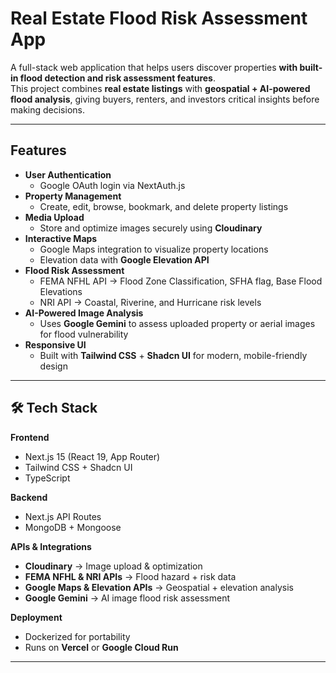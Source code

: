 # Real Estate Flood Risk Assessment App

A full-stack web application that helps users discover properties **with built-in flood detection and risk assessment features**.  
This project combines **real estate listings** with **geospatial + AI-powered flood analysis**, giving buyers, renters, and investors critical insights before making decisions.  

---

## Features

- **User Authentication**
  - Google OAuth login via NextAuth.js  
- **Property Management**
  - Create, edit, browse, bookmark, and delete property listings  
- **Media Upload**
  - Store and optimize images securely using **Cloudinary**  
- **Interactive Maps**
  - Google Maps integration to visualize property locations  
  - Elevation data with **Google Elevation API**  
- **Flood Risk Assessment**
  - FEMA NFHL API → Flood Zone Classification, SFHA flag, Base Flood Elevations  
  - NRI API → Coastal, Riverine, and Hurricane risk levels  
- **AI-Powered Image Analysis**
  - Uses **Google Gemini** to assess uploaded property or aerial images for flood vulnerability  
- **Responsive UI**
  - Built with **Tailwind CSS** + **Shadcn UI** for modern, mobile-friendly design  

---

## 🛠 Tech Stack

**Frontend**  
- Next.js 15 (React 19, App Router)  
- Tailwind CSS + Shadcn UI  
- TypeScript  

**Backend**  
- Next.js API Routes  
- MongoDB + Mongoose  

**APIs & Integrations**  
- **Cloudinary** → Image upload & optimization  
- **FEMA NFHL & NRI APIs** → Flood hazard + risk data  
- **Google Maps & Elevation APIs** → Geospatial + elevation analysis  
- **Google Gemini** → AI image flood risk assessment  

**Deployment**  
- Dockerized for portability  
- Runs on **Vercel** or **Google Cloud Run**  

---


